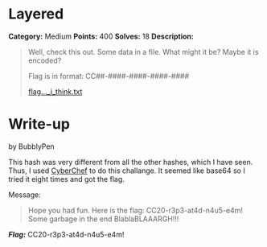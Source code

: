 # Layered
**Category:** Medium
**Points:** 400
**Solves:** 18
**Description:**

>Well, check this out. Some data in a file. What might it be? Maybe it is encoded?
>
>Flag is in format: CC##-####-####-####-####
>
>[flag...\_i_think.txt](./flag..._i_think.txt)

# Write-up
by BubblyPen

This hash was very different from all the other hashes, which I have seen. Thus, I used [CyberChef](https://gchq.github.io/CyberChef/) to do this challange. It seemed like base64 so I tried it eight times and got the flag.

Message:
>Hope you had fun. Here is the flag: CC20-r3p3-at4d-n4u5-e4m!   Some garbage in the end BlablaBLAAARGH!!!

***Flag:*** CC20-r3p3-at4d-n4u5-e4m!
